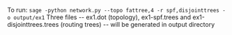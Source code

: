 To run:
    ```
    sage -python network.py --topo fattree,4 -r spf,disjointtrees -o output/ex1
    ```
Three files -- ex1.dot (topology),  ex1-spf.trees and ex1-disjointtrees.trees
(routing trees) -- will be generated in output directory
